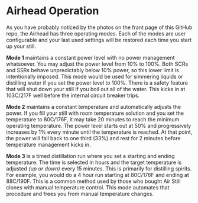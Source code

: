 # Airhead Operation

As you have probably noticed by the photos on the frant page of this GitHub repo, the Airhead has three operating modes. Each of the modes are user configurable and your last used settings will be restored each time you start up your still.

**Mode 1** maintains a constant power level with no power management whatsoever. You may adjust the power level from 10% to 100%. Both SCRs and SSRs behave unpredictably below 10% power, so this lower limit is intentionally imposed. This mode would be used for simmering liquids or distilling water if you set the power level to 100%. There is a safety feature that will shut down your still if you boil out all of the water. This kicks in at 103C/217F well before the internal circuit breaker trips.

**Mode 2** maintains a constant temperature and automatically adjusts the power. If you fill your still with room temperature solution and you set the temperature to 80C/176F, it may take 20 minutes to reach the minimum operating temperature. The power level starts out at 50% and progressively increases by 1% every minute until the temperature is reached. At that point, the power will fall back to one third (33%) and rest for 2 minutes before temperature management kicks in.

**Mode 3** is a timed distillation run where you set a starting and ending temperature. The time is selected in hours and the target temperature is adjusted _(up or down)_ every 15 minutes. This is primarily for distilling spirits. For example, you would do a 4 hour run starting at 80C/176F and ending at 88C/190F. This is a common method used by those who bought Air Still clones with manual temperature control. This mode automates that procedure and frees you from manual temperature changes.
